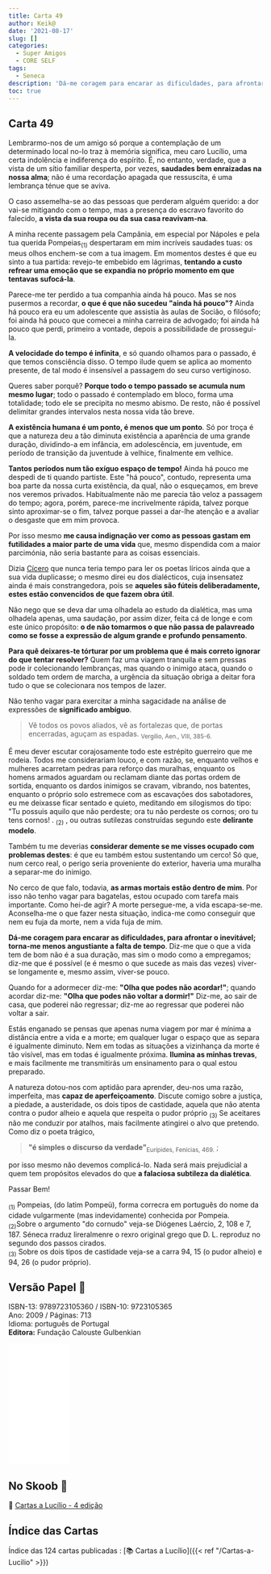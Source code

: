 ```yaml
---
title: Carta 49
author: Keik@
date: '2021-08-17'
slug: []
categories:
  - Super Amigos
  - CORE SELF
tags:
  - Seneca
description: 'Dá-me coragem para encarar as dificuldades, para afrontar o inevitável; torna-me menos angustiante a falta de tempo.'
toc: true
---
```


## Carta 49

Lembrarmo-nos de um amigo só porque a contemplação de um determinado local no-lo traz à memória significa, meu caro Lucílio, uma certa indolência e indiferença do espírito. É, no entanto, verdade, que a vista de um sítio familiar desperta, por vezes, **saudades bem enraizadas na nossa alma**; não é uma recordação apagada que ressuscita, é uma lembrança ténue que se aviva.

O caso assemelha-se ao das pessoas que perderam alguém querido: a dor vai-se mitigando com o tempo, mas a presença do escravo favorito do falecido, **a vista da sua roupa ou da sua casa reavivam-na**.

A minha recente passagem pela Campânia, em especial por Nápoles e pela tua querida Pompeias<sub>(1)</sub> despertaram em mim incríveis saudades tuas: os meus olhos enchem-se com a tua imagem. Em momentos destes é que eu sinto a tua partida: revejo-te embebido em lágrimas, **tentando a custo refrear uma emoção que se expandia no próprio momento em que tentavas sufocá-la**.

Parece-me ter perdido a tua companhia ainda há pouco. Mas se nos pusermos a recordar, **o que é que não sucedeu "ainda há pouco"?** Ainda há pouco era eu um adolescente que assistia às aulas de Socião, o filósofo; foi ainda há pouco que comecei a minha carreira de advogado; foi ainda há pouco que perdi, primeiro a vontade, depois a possibilidade de prossegui-la.

**A velocidade do tempo é infinita**, e só quando olhamos para o passado, é que temos consciência disso. O tempo ilude quem se aplica ao momento presente, de tal modo é insensível a passagem do seu curso vertiginoso.

Queres saber porquê? **Porque todo o tempo passado se acumula num mesmo lugar**; todo o passado é contemplado em bloco, forma uma totalidade; todo ele se precipita no mesmo abismo. De resto, não é possível delimitar grandes intervalos nesta nossa vida tão breve.

**A existência humana é um ponto, é menos que um ponto**. Só por troça é que a natureza deu a tão diminuta existência a aparência de uma grande duração, dividindo-a em infância, em adolescência, em juventude, em período de transição da juventude à velhice, finalmente em velhice.

**Tantos períodos num tão exíguo espaço de tempo!** Ainda há pouco me despedi de ti quando partiste. Este "há pouco", contudo, representa uma boa parte da nossa curta existência, da qual, não o esqueçamos, em breve nos veremos privados. Habitualmente não me parecia tão veloz a passagem do tempo; agora, porém, parece-me incrivelmente rápida, talvez porque sinto aproximar-se o fim, talvez porque passei a dar-lhe atenção e a avaliar o desgaste que em mim provoca.

Por isso mesmo **me causa indignação ver como as pessoas gastam em futilidades a maior parte de uma vida** que, mesmo dispendida com a maior parcimónia, não seria bastante para as coisas essenciais.

Dizia [Cícero](https://pt.wikipedia.org/wiki/C%C3%ADcero) que nunca teria tempo para ler os poetas líricos ainda que a sua vida duplicasse; o mesmo direi eu dos dialécticos, cuja insensatez ainda é mais constrangedora, pois se **aqueles são fúteis deliberadamente, estes estão convencidos de que fazem obra útil**.

Não nego que se deva dar uma olhadela ao estudo da dialética, mas uma olhadela apenas, uma saudação, por assim dizer, feita cá de longe e com este único propósito: **o de não tomarmos o que não passa de palavreado como se fosse a expressão de algum grande e profundo pensamento**.

**Para quê deixares-te tórturar por um problema que é mais correto ignorar do que tentar resolver?** Quem faz uma viagem tranquila e sem pressas pode ir colecionando lembranças, mas quando o inimigo ataca, quando o soldado tem ordem de marcha, a urgência da situação obriga a deitar fora tudo o que se colecionara nos tempos de lazer.

Não tenho vagar para exercitar a minha sagacidade na análise de expressões de **significado ambíguo**.

> Vê todos os povos aliados, vê as fortalezas que, de portas encerradas, aguçam as espadas. <sub> Vergílio, Aen., VIII, 385-6.</sub>

É meu dever escutar corajosamente todo este estrépito guerreiro que me rodeia. Todos me considerariam louco, e com razão, se, enquanto velhos e mulheres acarretam pedras para reforço das muralhas, enquanto os homens armados aguardam ou reclamam diante das portas ordem de sortida, enquanto os dardos inimigos se cravam, vibrando, nos batentes, enquanto o próprio solo estremece com as escavações dos sabotadores, eu me deixasse ficar sentado e quieto, meditando em silogismos do tipo: "Tu possuis aquilo que não perdeste; ora tu não perdeste os cornos; oro tu tens cornos! . <sub>(2)</sub> , ou outras sutilezas construídas segundo este **delirante modelo**.

Também tu me deverias **considerar demente se me visses ocupado com problemas destes**: é que eu também estou sustentando um cerco! Só que, num cerco real, o perigo seria proveniente do exterior, haveria uma muralha a separar-me do inimigo.

No cerco de que falo, todavia, **as armas mortais estão dentro de mim**. Por isso não tenho vagar para bagatelas, estou ocupado com tarefa mais importante. Como hei-de agir? A morte persegue-me, a vida escapa-se-me. Aconselha-me o que fazer nesta situação, indica-me como conseguir que nem eu fuja da morte, nem a vida fuja de mim.

**Dá-me coragem para encarar as dificuldades, para afrontar o inevitável; torna-me menos angustiante a falta de tempo**. Diz-me que o que a vida tem de bom não é a sua duração, mas sim o modo como a empregamos; diz-me que é possível (e é mesmo o que sucede as mais das vezes) viver-se longamente e, mesmo assim, viver-se pouco.

Quando for a adormecer diz-me: **"Olha que podes não acordar!"**; quando acordar diz-me: **"Olha que podes não voltar a dormir!"** Diz-me, ao sair de casa, que poderei não regressar; diz-me ao regressar que poderei não voltar a sair.

Estás enganado se pensas que apenas numa viagem por mar é mínima a distância entre a vida e a morte; em qualquer lugar o espaço que as separa é igualmente diminuto. Nem em todas as situações a vizinhança da morte é tão visível, mas em todas é igualmente próxima. **Ilumina as minhas trevas**, e mais facilmente me transmitirás um ensinamento para o qual estou preparado.

A natureza dotou-nos com aptidão para aprender, deu-nos uma razão, imperfeita, mas **capaz de aperfeiçoamento**. Discute comigo sobre a justiça, a piedade, a austeridade, os dois tipos de castidade, aquela que não atenta contra o pudor alheio e aquela que respeita o pudor próprio <sub>(3)</sub> Se aceitares não me conduzir por atalhos, mais facilmente atingirei o alvo que pretendo. Como diz o poeta trágico,

> **"é simples o discurso da verdade"**<sub>Eurípides, Fenícias, 469.</sub> ;

por isso mesmo não devemos complicá-lo. Nada será mais prejudicial a quem tem propósitos elevados do que **a falaciosa subtileza da dialética**.

Passar Bem!

<sub>(1)</sub> Pompeias, (do latim Pompeü), forma correcra em português do nome da cidade vulgarmente (mas indevidamente) conhecida por Pompeia.  
<sub>(2)</sub>Sobre o argumento "do cornudo" veja-se Diógenes Laércio, 2, 108 e 7, 187. Séneca rraduz lireralmenre o rexro original grego que D. L. reproduz no segundo dos passos cirados.  
<sub>(3)</sub> Sobre os dois tipos de castidade veja-se a carra 94, 15 (o pudor alheio) e 94, 26 (o pudor próprio).


## Versão Papel :book:

ISBN-13: 9789723105360 / ISBN-10: 9723105365  
Ano: 2009 / Páginas: 713  
Idioma: português de Portugal   
**Editora:** Fundação Calouste Gulbenkian

<iframe style="width:120px;height:240px;" marginwidth="0" marginheight="0" scrolling="no" frameborder="0" src="//ws-na.amazon-adsystem.com/widgets/q?ServiceVersion=20070822&OneJS=1&Operation=GetAdHtml&MarketPlace=BR&source=ac&ref=tf_til&ad_type=product_link&tracking_id=mundodekeika-20&marketplace=amazon&amp;region=BR&placement=9723105365&asins=9723105365&linkId=fb8dc16224bc0c2b7943ec769c5b5905&show_border=true&link_opens_in_new_window=true&price_color=333333&title_color=0066c0&bg_color=ffffff">
    </iframe>


## No Skoob :eagle:

:book: [Cartas a Lucílio - 4 edição](https://www.skoob.com.br/cartas-a-lucilio-37684ed41245.html)


## Índice das Cartas

Índice das 124 cartas publicadas : [📚 Cartas a Lucílio]({{< ref "/Cartas-a-Lucilio" >}})